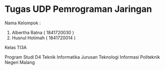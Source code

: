 # Tugas UDP Pemrograman Jaringan

Nama Kelompok :
1. Albertha Ratna  ( 1841720030 )
2. Husnul Hotimah  ( 1841720014 )

Kelas TI3A

Program Studi D4 Teknik Informatika
Jurusan Teknologi Informasi
Politeknik Negeri Malang
